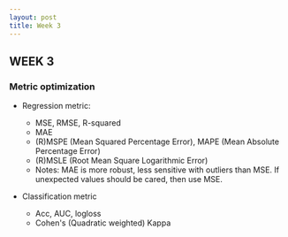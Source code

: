 ```yaml
---
layout: post
title: Week 3
---
```


## WEEK 3

### Metric optimization

- Regression metric:
  - MSE, RMSE, R-squared
  [](/how-to-win-data-science-competition-learn-from-top-kaggler/images/R_square_metric.png)
  - MAE
  - (R)MSPE (Mean Squared Percentage Error), MAPE (Mean Absolute Percentage Error)
  [](/how-to-win-data-science-competition-learn-from-top-kaggler/images/mspe_mape.png)
  - (R)MSLE (Root Mean Square Logarithmic Error)
  [](/how-to-win-data-science-competition-learn-from-top-kaggler/images/rmsle_metric.png)
  - Notes: MAE is more robust, less sensitive with outliers than MSE. If unexpected values should be cared, then use MSE.
  
- Classification metric
  - Acc, AUC, logloss
  - Cohen's (Quadratic weighted) Kappa
  
